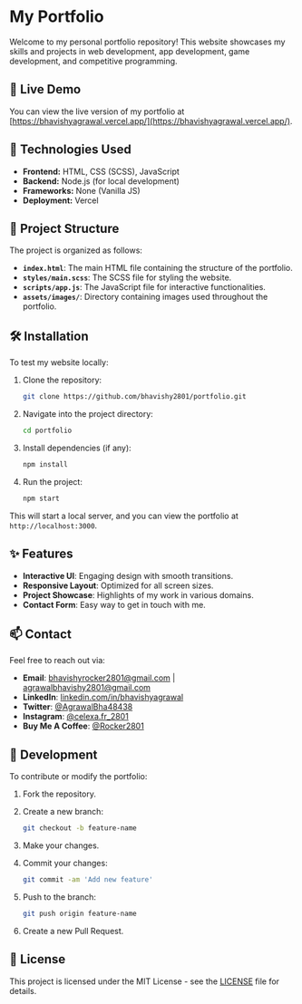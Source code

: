 # My Portfolio

Welcome to my personal portfolio repository! This website showcases my skills and projects in web development, app development, game development, and competitive programming.

## 🚀 Live Demo

You can view the live version of my portfolio at [https://bhavishyagrawal.vercel.app/](https://bhavishyagrawal.vercel.app/).

## 🧰 Technologies Used

- **Frontend:** HTML, CSS (SCSS), JavaScript
- **Backend:** Node.js (for local development)
- **Frameworks:** None (Vanilla JS)
- **Deployment:** Vercel

## 📁 Project Structure

The project is organized as follows:


- **`index.html`**: The main HTML file containing the structure of the portfolio.
- **`styles/main.scss`**: The SCSS file for styling the website.
- **`scripts/app.js`**: The JavaScript file for interactive functionalities.
- **`assets/images/`**: Directory containing images used throughout the portfolio.

## 🛠️ Installation

To test my website locally:

1. Clone the repository:

   ```bash
   git clone https://github.com/bhavishy2801/portfolio.git

2. Navigate into the project directory:

   ```bash
   cd portfolio

3. Install dependencies (if any):

   ```bash
   npm install

4. Run the project:

   ```bash
   npm start

This will start a local server, and you can view the portfolio at `http://localhost:3000`.

## ✨ Features

- **Interactive UI**: Engaging design with smooth transitions.
- **Responsive Layout**: Optimized for all screen sizes.
- **Project Showcase**: Highlights of my work in various domains.
- **Contact Form**: Easy way to get in touch with me.

## 📫 Contact

Feel free to reach out via:

- **Email**: bhavishyrocker2801@gmail.com | agrawalbhavishy2801@gmail.com
- **LinkedIn**: [linkedin.com/in/bhavishyagrawal](https://linkedin.com/in/bhavishy2801)
- **Twitter**: [@AgrawalBha48438](https://x.com/AgrawalBha48438)
- **Instagram**: [@celexa.fr_2801](https://www.instagram.com/celexa.fr_2801)
- **Buy Me A Coffee**: [@Rocker2801](https://bhavishyagrawal.vercel.app/buymeacoffee.com/Rocker2801)


## 🔧 Development

To contribute or modify the portfolio:

1. Fork the repository.
2. Create a new branch:

   ```bash
   git checkout -b feature-name

3. Make your changes.
4. Commit your changes:

   ```bash
   git commit -am 'Add new feature'

5. Push to the branch:

   ```bash
   git push origin feature-name

6. Create a new Pull Request.

## 📄 License

This project is licensed under the MIT License - see the [LICENSE](LICENSE) file for details.
